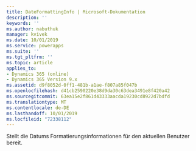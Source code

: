 ```yaml
---
title: DateFormattingInfo | Microsoft-Dokumentation
description: ''
keywords: ''
ms.author: nabuthuk
manager: kvivek
ms.date: 10/01/2019
ms.service: powerapps
ms.suite: ''
ms.tgt_pltfrm: ''
ms.topic: article
applies_to:
- Dynamics 365 (online)
- Dynamics 365 Version 9.x
ms.assetid: d9f8052d-0ff1-481b-a1ae-f807a85f047b
ms.openlocfilehash: d41cb2590220e38d9da30c63dea3491e8f420a42
ms.sourcegitcommit: 63ea15e2f861d43333aacda19230cd8922d7bdfd
ms.translationtype: MT
ms.contentlocale: de-DE
ms.lasthandoff: 10/01/2019
ms.locfileid: "72338112"
---
```

Stellt die Datums Formatierungsinformationen für den aktuellen Benutzer bereit.
